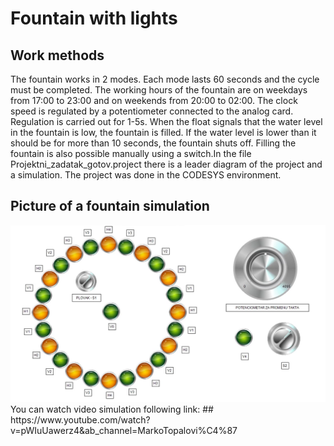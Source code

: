 # Fountain with lights
## Work methods
The fountain works in 2 modes. Each mode lasts 60 seconds and the cycle must be completed. The working hours of the fountain are on weekdays from 17:00 to 23:00 and on weekends from 20:00 to 02:00. The clock speed is regulated by a potentiometer connected to the analog card. Regulation is carried out for 1-5s. When the float signals that the water level in the fountain is low, the fountain is filled. If the water level is lower than it should be for more than 10 seconds, the fountain shuts off. Filling the fountain is also possible manually using a switch.In the file Projektni_zadatak_gotov.project there is a leader diagram of the project and a simulation. The project was done in the CODESYS environment.
## Picture of a fountain simulation
<img src="./fountain.png" alt="drawing" width="800"/>
You can watch video simulation following link:
## https://www.youtube.com/watch?v=pWIuUawerz4&ab_channel=MarkoTopalovi%C4%87
